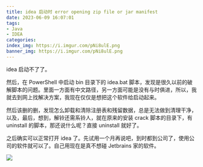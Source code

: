 ```yaml
---
title: idea 启动时 error opening zip file or jar manifest
date: 2023-06-09 16:07:01
tags:
- Java
- IDEA
categories:
index_img: https://i.imgur.com/pNi8ulE.png
banner_img: https://i.imgur.com/pNi8ulE.png
---
```


idea 启动不了了。

然后，在 PowerShell 中启动 bin 目录下的 idea.bat 脚本，发现是很久以前的破解脚本的问题。里面一方面有中文路径，另一方面可能是没有与时俱进，所以，我就去到网上找解决方案，我现在仅仅是想把这个软件给启动起来。

然后该删的删，发现怎么卸载和清除注册表和残留数据，总是无法做到清理干净，以及，最后，想到，解铃还需系铃人，就在原来的安装 crack 脚本的目录下，有 uninstall 的脚本，那还说什么呢？直接 uninstall 就好了。

之后确实可以正常打开 idea 了。先试用一个月再说吧，到时都到公司了，使用公司的软件就可以了。自己用现在是真不想碰 Jetbrains 家的软件。

![](https://i.imgur.com/FFPvtOc.png)

